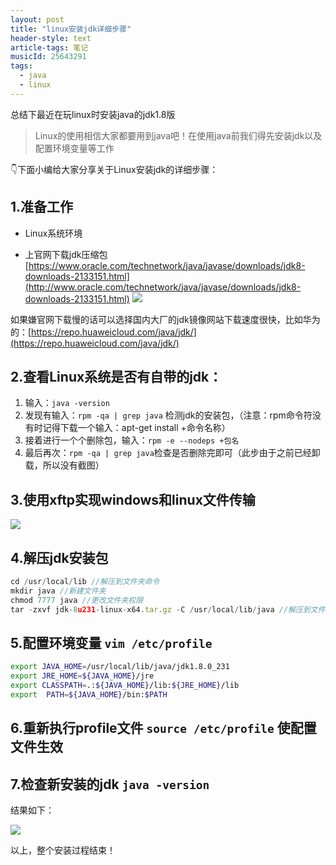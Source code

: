 ```yaml
---
layout: post
title: "linux安装jdk详细步骤"
header-style: text
article-tags: 笔记
musicId: 25643291
tags:
  - java
  - linux
---
```

总结下最近在玩linux时安装java的jdk1.8版

> Linux的使用相信大家都要用到java吧！在使用java前我们得先安装jdk以及配置环境变量等工作

👇下面小编给大家分享关于Linux安装jdk的详细步骤：

## 1.准备工作

-   Linux系统环境
    
-   上官网下载jdk压缩包[https://www.oracle.com/technetwork/java/javase/downloads/jdk8-downloads-2133151.html](http://www.oracle.com/technetwork/java/javase/downloads/jdk8-downloads-2133151.html) ![](https://oscimg.oschina.net/oscnet/up-243056f5becf2916cbf7d1acb2cf8e1cd49.png)
    

如果嫌官网下载慢的话可以选择国内大厂的jdk镜像网站下载速度很快，比如华为的：[https://repo.huaweicloud.com/java/jdk/](https://repo.huaweicloud.com/java/jdk/)

## 2.查看Linux系统是否有自带的jdk：

1.  输入：`java -version`
2.  发现有输入：`rpm -qa | grep java` 检测jdk的安装包，（注意：rpm命令符没有时记得下载一个输入：apt-get install +命令名称）
3.  接着进行一个个删除包，输入：`rpm -e --nodeps +包名`
4.  最后再次：`rpm -qa | grep java`检查是否删除完即可（此步由于之前已经卸载，所以没有截图）

## 3.使用xftp实现windows和linux文件传输

![](https://oscimg.oschina.net/oscnet/up-794b389e3b706bca4e1b2eb1b8d748e2b8b.png)

## 4.解压jdk安装包

```javascript
cd /usr/local/lib //解压到文件夹命令
mkdir java //新建文件夹
chmod 7777 java //更改文件夹权限
tar -zxvf jdk-8u231-linux-x64.tar.gz -C /usr/local/lib/java //解压到文件夹命令


```

## 5.配置环境变量 `vim /etc/profile`

```bash
export JAVA_HOME=/usr/local/lib/java/jdk1.8.0_231 
export JRE_HOME=${JAVA_HOME}/jre  
export CLASSPATH=.:${JAVA_HOME}/lib:${JRE_HOME}/lib  
export  PATH=${JAVA_HOME}/bin:$PATH


```

## 6.重新执行profile文件 `source /etc/profile` 使配置文件生效

## 7.检查新安装的jdk `java -version`

结果如下：

![](https://oscimg.oschina.net/oscnet/up-41cacc71507f842aec49d453eb8f697a61d.png)

以上，整个安装过程结束！